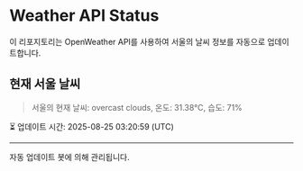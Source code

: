 
# Weather API Status

이 리포지토리는 OpenWeather API를 사용하여 서울의 날씨 정보를 자동으로 업데이트합니다.

## 현재 서울 날씨
> 서울의 현재 날씨: overcast clouds, 온도: 31.38°C, 습도: 71%

⏳ 업데이트 시간: 2025-08-25 03:20:59 (UTC)

---
자동 업데이트 봇에 의해 관리됩니다.
